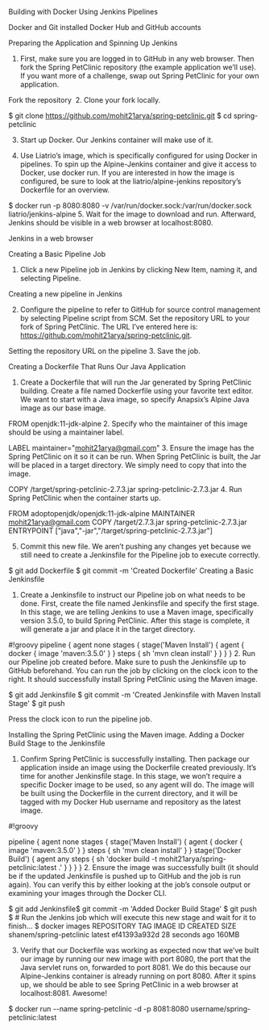 ﻿Building with Docker Using Jenkins Pipelines

Docker and Git installed
Docker Hub and GitHub accounts

Preparing the Application and Spinning Up Jenkins
1. First, make sure you are logged in to GitHub in any web browser. Then fork the Spring PetClinic repository (the example application we’ll use). If you want more of a challenge, swap out Spring PetClinic for your own application.

Fork the repository
‍
2. Clone your fork locally. 

$ git clone https://github.com/mohit21arya/spring-petclinic.git 
$ cd spring-petclinic

3. Start up Docker. Our Jenkins container will make use of it.

4. Use Liatrio’s  image, which is specifically configured for using Docker in pipelines. To spin up the Alpine-Jenkins container and give it access to Docker, use docker run. If you are interested in how the image is configured, be sure to look at the liatrio/alpine-jenkins repository’s Dockerfile for an overview.

$ docker run -p 8080:8080 -v 
/var/run/docker.sock:/var/run/docker.sock liatrio/jenkins-alpine
5. Wait for the image to download and run. Afterward, Jenkins should be visible in a web browser at localhost:8080.

Jenkins in a web browser

Creating a Basic Pipeline Job
1. Click a new Pipeline job in Jenkins by clicking New Item, naming it, and selecting Pipeline.

Creating a new pipeline in Jenkins
‍

2. Configure the pipeline to refer to GitHub for source control management by selecting Pipeline script from SCM. Set the repository URL to your fork of Spring PetClinic. The URL I’ve entered here is:  https://github.com/mohit21arya/spring-petclinic.git.

Setting the repository URL on the pipeline
3. Save the job.

Creating a Dockerfile That Runs Our Java Application
1. Create a Dockerfile that will run the Jar generated by Spring PetClinic building. Create a file named Dockerfile using your favorite text editor. We want to start with a Java image, so specify Anapsix’s Alpine Java image as our base image.

FROM openjdk:11-jdk-alpine
2. Specify who the maintainer of this image should be using a maintainer label.

LABEL maintainer="mohit21arya@gmail.com"
3. Ensure the image has the Spring PetClinic on it so it can be run. When Spring PetClinic is built, the Jar will be placed in a target directory. We simply need to copy that into the image.

COPY /target/spring-petclinic-2.7.3.jar spring-petclinic-2.7.3.jar
4. Run Spring PetClinic when the container starts up.

FROM adoptopenjdk/openjdk:11-jdk-alpine
MAINTAINER mohit21arya@gmail.com
COPY /target/2.7.3.jar spring-petclinic-2.7.3.jar
ENTRYPOINT ["java","-jar","/target/spring-petclinic-2.7.3.jar"]

5. Commit this new file. We aren’t pushing any changes yet because we still need to create a Jenkinsfile for the Pipeline job to execute correctly.

$ git add Dockerfile 
$ git commit -m 'Created Dockerfile'
Creating a Basic Jenkinsfile
1. Create a Jenkinsfile to instruct our Pipeline job on what needs to be done. First, create the file named Jenkinsfile and specify the first stage. In this stage, we are telling Jenkins to use a Maven image, specifically version 3.5.0, to build Spring PetClinic. After this stage is complete, it will generate a jar and place it in the target directory.

#!groovy
pipeline {
	agent none
  stages {
  	stage('Maven Install') {
    	agent {
      	docker {
        	image 'maven:3.5.0'
        }
      }
      steps {
      	sh 'mvn clean install'
      }
    }
  }
}
2. Run our Pipeline job created before. Make sure to push the Jenkinsfile up to GitHub beforehand. You can run the job by clicking on the clock icon to the right. It should successfully install Spring PetClinic using the Maven image.

$ git add Jenkinsfile 
$ git commit -m 'Created Jenkinsfile with Maven Install Stage'
$ git push

Press the clock icon to run the pipeline job.

Installing the Spring PetClinic using the Maven image.
Adding a Docker Build Stage to the Jenkinsfile
1. Confirm Spring PetClinic is successfully installing. Then package our application inside an image using the Dockerfile created previously. It’s time for another Jenkinsfile stage. In this stage, we won’t require a specific Docker image to be used, so any agent will do. The image will be built using the Dockerfile in the current directory, and it will be tagged with my Docker Hub username and repository as the latest image.

#!groovy

pipeline {
	agent none
  stages {
  	stage('Maven Install') {
    	agent {
      	docker {
        	image 'maven:3.5.0'
        }
      }
      steps {
      	sh 'mvn clean install'
      }
    }
    stage('Docker Build') {
    	agent any
      steps {
      	sh 'docker build -t mohit21arya/spring-petclinic:latest .'
      }
    }
  }
}
2. Ensure the image was successfully built (it should be if the updated Jenkinsfile is pushed up to GitHub and the job is run again). You can verify this by either looking at the job’s console output or examining your images through the Docker CLI.

$ git add Jenkinsfile$ git commit -m 'Added Docker Build Stage'
$ git push
$ # Run the Jenkins job which will execute this new stage and wait for it to finish...
$ docker images
REPOSITORY                TAG   IMAGE ID        CREATED          SIZE 
shanem/spring-petclinic latest ef41393a932d 28 seconds ago 160MB

3. Verify that our Dockerfile was working as expected now that we’ve built our image by running our new image with port 8080, the port that the Java servlet runs on, forwarded to port 8081. We do this because our Alpine-Jenkins container is already running on port 8080. After it spins up, we should be able to see Spring PetClinic in a web browser at localhost:8081. Awesome!

$ docker run --name spring-petclinic -d -p 8081:8080 username/spring-petclinic:latest


